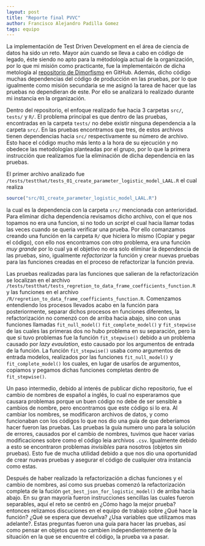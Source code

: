 ```yaml
---
layout: post
title: "Reporte final PVVC"
author: Francisco Alejandro Padilla Gomez
tags: equipo
---
```


<!-- Este es el nombre del párrafo -->
La implementación de Test Driven Development en el área de ciencia de datos ha sido un reto.
Mayor aún cuando se lleva a cabo en código de legado, éste siendo no apto para la métodología actual
de la organización, por lo que mi misión como practicante, fue la implementaicón de dicha metología
al [repositorio de Dimorfismo](https://github.com/IslasGECI/dimorfismo) en GitHub. Además, dicho código
muchas dependencias del código de producción en las pruebas, por lo que igualmente como misión secundaria
se me asignó la tarea de hacer que las pruebas no dependieran de este. Por ello se analizará lo realizado
durante mi instancia en la organización.

Dentro del repositorio, el enfoque realizado fue hacia 3 carpetas `src/`, `tests/` y `R/`. El problema
principal es que dentro de las pruebas, encontradas en la carpeta `tests/` no debe existir ninguna dependencia
a la carpeta `src/`. En las pruebas encontramos que tres, de estos archivos tienen dependencias hacia 
`src/` respectivamente su número de archivo. Esto hace el código mucho más lento a la hora de su ejecución
y no obedece las metodologías planteadas por el grupo, por lo que la primera instrucción que realizamos
fue la eliminación de dicha dependencia en las pruebas.

El primer archivo analizado fue `/tests/testthat/tests_01_create_parameter_logistic_model_LAAL.R` el 
cual realiza
```R
source("src/01_create_parameter_logistic_model_LAAL.R")
```
la cual es la dependencia con la carpeta `src/` mencionada con anterioridad. Para eliminar dicha
dependencia revisamos dicho archivo, con el que nos topamos no era una funcion, si no todo un _script_
el cual hacia llamar todas las veces cuando se queria verificar una prueba. Por ello comanzamos creando
una función en la carpeta `R/` que hiciera lo mismo (Copiar y pegar el código), con ello nos encontramos
con otro problema, era una función _muy grande_ por lo cual ya el objetivo no era solo eliminar la dependencia
de las pruebas, sino, igualmente _refactorizar_ la función y crear nuevas pruebas para las funciones
creadas en el proceso de refactorizar la función previa.

Las pruebas realizadas para las funciones que salieran de la refactorización se localizan en el archivo 
`/tests/testthat/tests_regretion_to_data_frame_coefficients_function.R` y las funciones en el archivo 
`/R/regretion_to_data_frame_coefficients_function.R`. Comenzamos entendiendo los procesos llevados acabo
en la función para posteriormente, separar dichos procesos en funciones diferentes, la refactorización no comenzó
con de arriba hacia abajo, sino con unas funciones llamadas `fit_null_model()` `fit_complete_model()` 
y `fit_stepwise` de las cuales las primeras dos no hubo problema en su separación, pero la que si tuvo
problemas fue la función `fit_stepwise()` debido a un problema causado por _lazy_ _evaulation_, esto
causado por los argumentos de entrada de la función. La función `fit_stepwise()` usaba como argumentos de entrada modelos, realizados por las funciones `fit_null_model()` y `fit_complete_model()` los cuales, en lugar de usarlos de argumentos, copiamos y pegamos dichas funciones completas dentro de `fit_stepwise()`.

Un paso intermedio, debido al interés de publicar dicho repositorio, fue el cambio de nombres de español
a inglés, lo cual no esperaramos que causara problemas porque un buen código no debe de ser sensible 
a cambios de nombre, pero encontramos que este código si lo era. Al cambiar los nombres, se modificaron
archivos de datos, y como funcionaban con los códigos lo que nos dio una guía de que deberiamos hacer
fueron las pruebas. Las pruebas la guía numero uno para la solución de errores, causados por el cambio
de nombres, tuvimos que hacer varias modificaciones sobre como el código leia archivos `.csv`. Igualmente
debido a esto se encontraron problemas _invisibles_ para nosotros (objetos sin pruebas). Esto fue de 
mucha utilidad debido a que nos dio una oportunidad de crear nuevas pruebas y asegurar el código de cualquier
otra instancia como estas.

Después de haber realizado la refactorización a dichas funciones y el cambio de nombres, así como sus 
pruebas comenzó la refactorización completa de la fución `get_best_json_for_logistic_model()` de arriba 
hacia abajo. En su gran mayoría fueron instrucciones sencillas las cuales fueron separables, aquí el 
reto se centró en ¿Cómo hago la mejor prueba? entonces relizamos discuciones en el equipo de trabajo
sobre ¿Qué hace la función? ¿Qué se espera que devuelva? ¿Usa variables que utilizamos mas adelante?.
Estas preguntas fueron una guía para hacer las pruebas, así como pensar en objetos que no cambien
independientemente de la situación en la que se encuentre el código, la prueba va a pasar. 
